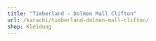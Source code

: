 ```yaml
---
title: "Timberland - Dolmen Mall Clifton"
url: /karachi/timberland-dolmen-mall-clifton/
shop: Kleidung
---
```

